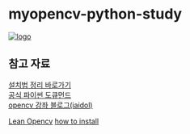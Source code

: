 # myopencv-python-study
[![logo](https://docs.opencv.org/4.2.0/opencv-logo-small.png)](https://opencv.org/)

## 참고 자료 

[설치법 정리 바로가기](https://github.com/gbox3d/how_to_install_opencv)  
[공식 파이썬 도큐먼드 ](https://docs.opencv.org/4.0.0/d6/d00/tutorial_py_root.html)  
[opencv 강좌 블로그(iaidol)](https://m.blog.naver.com/PostList.nhn?blogId=samsjang&categoryNo=66&logCode=0&categoryName=OpenCV)

[Lean Opencv]([leanopencv](https://www.learnopencv.com/))
[how to install](https://www.learnopencv.com/opencv-installation-on-ubuntu-macos-windows-and-raspberry-pi/)